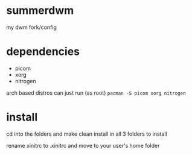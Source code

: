 # summerdwm
my dwm fork/config

# dependencies
- picom
- xorg
- nitrogen

arch based distros can just run (as root)
`pacman -S picom xorg nitrogen`

# install
cd into the folders and make clean install in all 3 folders to install

rename xinitrc to .xinitrc and move to your user's home folder
